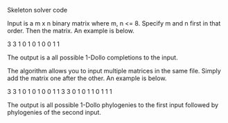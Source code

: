 Skeleton solver code

Input is a m x n binary matrix where m, n <= 8. Specify m and n first in that order. Then the matrix. An example is below.

3 3
1 0 1
0 1 0
0 1 1

The output is a all possible 1-Dollo completions to the input.

The algorithm allows you to input multiple matrices in the same file. Simply add the matrix one after the other. An example is below.

3 3
1 0 1
0 1 0
0 1 1
3 3
0 1 0
1 1 0
1 1 1

The output is all possible 1-Dollo phylogenies to the first input followed by phylogenies of the second input.
